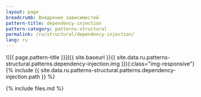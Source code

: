 ```yaml
---
layout: page
breadcrumb: Внедрение зависимостей
pattern-title: dependency-injection
pattern-category: patterns-structural
permalink: /ru/structural/dependency-injection/
lang: ru
---
```


![{{ page.pattern-title }}]({{ site.baseurl }}{{ site.data.ru.patterns-structural.patterns.dependency-injection.img }}){:class="img-responsive"}
{% include {{ site.data.ru.patterns-structural.patterns.dependency-injection.path }} %}

{% include files.md %}